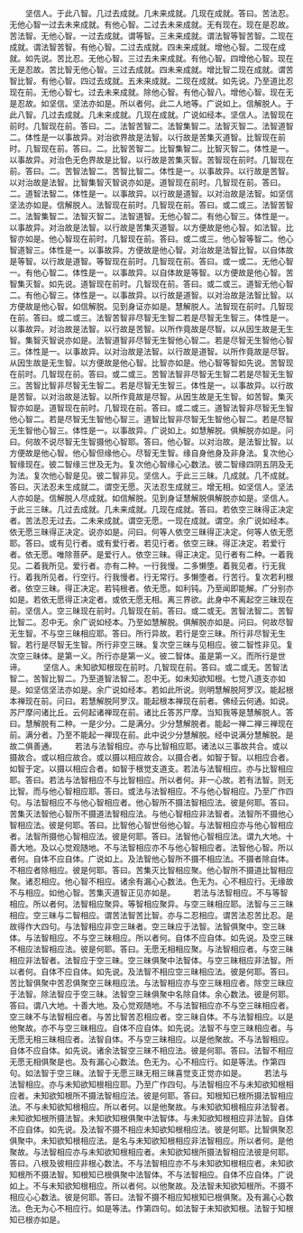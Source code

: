 <!-- { "loadSidebar": true } -->
　　坚信人。于此八智。几过去成就。几未来成就。几现在成就。答曰。苦法忍。无他心智一过去未来成就。有他心智。二过去未来成就。无有现在。现在是忍故。苦法智。无他心智。一过去成就。谓等智。三未来成就。谓法智等智苦智。二现在成就。谓法智苦智。有他心智。二过去成就。四未来成就。增他心智。二现在成就。如先说。苦比忍。无他心智。三过去未来成就。有他心智。四增他心智。现在无是忍故。苦比智无他心智。三过去成就。四未来成就。增比智二现在成就。谓苦智比智。有他心智。四过去成就。五未来成就。二现在成就。如先说。乃至道比忍现在前。无他心智七。过去未来成就。除他心智。有他心智八。增他心智。现在无是忍故。如坚信。坚法亦如是。所以者何。此二人地等。广说如上。信解脱人。于此八智。几过去成就。几未来成就。几现在成就。广说如经本。坚信人。法智现在前时。几智现在前。答曰。二。法智苦智二。法智集智二。法智灭智二。法智道智二。体性是一以事故异。对治欲界故是法智。以行故是苦集灭道智。比智现在前时。几智现在前。答曰。二。比智苦智二。比智集智二。比智灭智二。体性是一。以事故异。对治色无色界故是比智。以行故是苦集灭智。苦智现在前时。几智现在前。答曰。二。苦智法智二。苦智比智二。体性是一。以事故异。以行故是苦智。以对治故是法智。比智集智灭智说亦如是。道智现在前时。几智现在前。答曰。二。道智法智二。体性是一。以事故异。以行故是道智。以对治故是法智。如坚信坚法亦如是。信解脱人。法智现在前时。几智现在前。答曰。或二或三。法智苦智二。法智集智二。法智灭智二。法智道智。无他心智二。有他心智三。体性是一。以事故异。对治故是法智。以行故是苦集灭道智。以方便故是他心智。如法智。比智亦如是。他心智现在前时。几智现在前。答曰。或二或三。他心智等智二。他心智道智三。体性是一。以事故异。方便故是他心智。对治故是法智比智。以自体故是等智。以行故是道智。等智现在前时。几智现在前。答曰。或一或二。无他心智一。有他心智二。体性是一。以事故异。以自体故是等智。以方便故是他心智。苦智集灭智。如先说。道智现在前时。几智现在前。答曰。或二或三。道智无他心智二。有他心智三。体性是一。以事故异。以行故是道智。以对治故是法智比智。以方便故是他心智。如信解脱。见到身证亦如是。慧解脱人。法智现在前时。几智现在前。答曰。或二或三。法智苦智非尽智无生智二若是尽智无生智三。体性是一。以事故异。对治故是法智。以行故是苦智。以所作竟故是尽智。以从因生故是无生智。集智灭智说亦如是。法智道智非尽智无生智他心智二。若是尽智无生智他心智三。体性是一。以事故异。以对治故是法智。以行故是道智。以所作竟故是尽智。从因生故是无生智。以方便故是他心智。比智亦如是。他心智等智如先说。苦智现在前时。几智现在前。答曰。或二或三。苦智法智非尽智无生智二若是尽智无生智三。苦智比智非尽智无生智二。若是尽智无生智三。体性是一。以事故异。以行故是苦智。以对治故是法智。以所作竟故是尽智。从因生故是无生智。如苦智。集灭智亦如是。道智现在前时。几智现在前。答曰。或二或三。道智法智非尽智无生智他心智二。若是尽智无生智他心智三。道智比智非尽智无生智他心智二。若是尽智无生智他心智三。体性是一。以事故异。广说如上。如慧解脱。俱解脱亦如是。问曰。何故不说尽智无生智摄他心智耶。答曰。他心智。以对治故。是法智比智。以方便故是他心智。他心智但缘他心。尽智无生智。缘自身他身及非身法。复次他心智缘现在。彼二智缘三世及无为。复次他心智缘心心数法。彼二智缘四阴五阴及无为法。复次他心智是见。彼二智非见。坚信人。于此三三昧。几成就。几不成就。答曰。灭法忍未生成就二。谓空无愿。灭法忍生成就三。增无相。如坚信人。坚法人亦如是。信解脱人尽成就。如信解脱。见到身证慧解脱俱解脱亦如是。坚信人。于此三三昧。几过去成就。几未来成就。几现在成就。答曰。若依空三昧得正决定者。苦法忍无过去。二未来成就。谓空无愿。一现在成就。谓空。余广说如经本。依无愿三昧得正决定。说亦如是。问曰。何等人依空三昧得正决定。何等人依无愿耶。答曰。或有见行者。或有爱行者。若见行者。依空三昧。得正决定。若爱行者。依无愿。唯除菩萨。是爱行人。依空三昧。得正决定。见行者有二种。一着我见。二着我所见。爱行者。亦有二种。一行我慢。二多懒堕。着我见者。行无我行。着我所见者。行空行。行我慢者。行无常行。多懒堕者。行苦行。复次若利根者。依空三昧。得正决定。若钝根者。依无愿。如利钝。乃至闻即能解。广分别亦如是。若依无愿得正决定者。或依无愿无相。离三界欲。此身中不离起空三昧现在前。坚信人。空三昧现在前时。几智现在前。答曰。或二或无。苦智法智二。苦智比智二。忍中无。余广说如经本。乃至如慧解脱。俱解脱亦如是。问曰。何故尽智无生智。不与空三昧相应耶。答曰。所行异故。若行是空三昧。所行非尽智无生智。若行是尽智无生智。所行非空三昧。复次空三昧与见相应。彼二智性非见。复次空三昧体。是第一义。所行亦是第一义。彼二智体。虽是第一义。而所行是世谛。
　　坚信人。未知欲知根现在前时。几智现在前。答曰。或二或无。苦智法智二。苦智比智二。乃至道智法智二。忍中无。如未知欲知根。七觉八道支亦如是。如坚信坚法亦如是。余广说如经本。若如此所说。则明慧解脱阿罗汉。能起根本禅现在前。问曰。若慧解脱阿罗汉。能起根本禅现在前者。佛经云何通。如说。苏尸摩问诸比丘。云何起诸禅现在前。诸比丘答苏尸摩。当知我等是慧解脱人。答曰。慧解脱有二种。一是少分。二是满分。少分慧解脱者。能起一禅二禅三禅现在前。满分者。乃至不能起一禅现在前。此中说少分慧解脱。经中说满分慧解脱。是故二俱善通。
　　若法与法智相应。亦与比智相应耶。诸法以三事故共合。或以摄故合。或以相应故合。或以摄以相应故合。以摄合者。如智于智。以相应合者。如智于定。以摄以相应合者。如智于根觉支道支。若法与法智相应。亦与比智相应耶。答曰。若法与法智相应不与比智相应。所以者何。非一心故。若有法智。则无比智。而与他心智相应耶。答曰。或法与法智相应。不与他心智相应。乃至广作四句。与法智相应不与他心智相应者。他心智所不摄法智相应法。彼是何耶。答曰。苦集灭法智他心智所不摄道法智相应法。与他心智相应非法智者。法智所不摄他心智相应法。彼是何耶。答曰。比智他心智世俗他心智。与法智相应亦与他心智相应者。法智所摄他心智相应法。彼是何耶。答曰。法智他心智相应法。谓九大地。十善大地。及以心觉观随地。不与法智相应亦不与他心智相应者。法智他心智。所以者何。自体不应自体。广说如上。及法智他心智所不摄不相应法。不摄者除自体。不相应者除相应。彼是何耶。答曰。苦集灭比智相应聚。他心智所不摄道比智相应聚。诸忍相应。他心智不相应。诸余有漏心心数法。色无为。心不相应行。无缘故不与相应。如他心智。苦集灭道智正见亦如是。
　　若法与法智相应。不与等智相应。所以者何。法智相应聚异。等智相应聚异。与空三昧相应耶。法智与三三昧相应。空三昧与二智相应。谓苦法智苦比智。亦与二忍相应。谓苦法忍苦比忍。是故得作大四句。与法智相应非空三昧者。空三昧应于法智。法智俱聚中。空三昧体。与法智相应。不与空三昧相应。所以者何。自体不应自体。如先说。及空三昧不相应法智相应法。彼是何耶。答曰。无愿无相相应聚。与法智相应者。与空三昧相应非法智者。法智应于空三昧。空三昧俱聚中法智体。与空三昧相应非法智。所以者何。自体不应自体。如先说。及法智不相应空三昧相应法。彼是何耶。答曰。苦比智俱聚中苦忍俱聚空三昧相应法。与法智相应亦与空三昧相应者。除空三昧应于法智。除法智应于空三昧。法智空三昧俱聚中名除自体。余心数法。彼是何耶。答曰。谓八大地。十善大地。及心觉观随地。不与法智相应亦不与空三昧相应者。空三昧不与法智相应者。与苦比智苦忍相应者。空三昧自体。不与法智相应。以是他聚故。亦不与空三昧相应。自体不应自体。如先说。法智不与空三昧相应者。与无愿无相三昧相应者。法智自体。不与空三昧相应。以是他聚故。不与法智相应。自体不应自体。如先说。诸余法智空三昧不相应法。彼是何耶。答曰。法智不相应无愿无相俱聚是也。及有漏心心数法。色无为。心不相应行。如是等法。作第四句。如法智于空三昧。法智于无愿三昧无相三昧喜觉支正觉亦如是。
　　若法与法智相应。亦与未知欲知根相应耶。乃至广作四句。与法智相应不与未知欲知根相应者。未知欲知根所不摄法智相应法。彼是何耶。答曰。知根知已根所摄法智相应法。不与未知欲知根相应。所以者何。以是他聚故。与未知欲知根相应非法智者。未知欲知根所摄法智。未知欲知根俱聚中法智体。与未知欲知根相应非法智。自体不应自体。如先说。及法智不摄不相应未知欲知根相应法。彼是何耶。比智俱聚忍俱聚中。未知欲知根相应法。是名与未知欲知根相应非法智相应。所以者何。是他聚故。与法智相应亦与未知欲知根相应者。未知欲知根所摄法智相应法彼是何耶。答曰。八根及彼相应非根心数法。不与法智相应亦不与未知欲知根相应者。未知欲知根所不摄法智。知根知已根俱聚中法智体。不与法智相应。自体不应自体。广说如上。不与未知欲知根相应。所以者何。以他聚故。及法智未知欲知根所。不摄不相应心心数法。彼是何耶。答曰。法智不摄不相应知根知已根俱聚。及有漏心心数法。色无为心不相应行。如是等法。作第四句。如法智于未知欲知根。法智于知根知已根亦如是。
